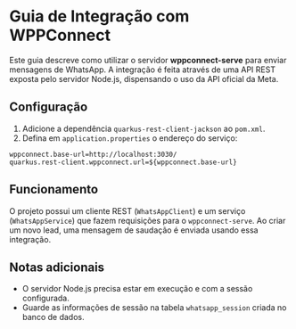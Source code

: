 # Guia de Integração com WPPConnect

Este guia descreve como utilizar o servidor **wppconnect-serve** para enviar mensagens de WhatsApp. A integração é feita através de uma API REST exposta pelo servidor Node.js, dispensando o uso da API oficial da Meta.

## Configuração

1. Adicione a dependência `quarkus-rest-client-jackson` ao `pom.xml`.
2. Defina em `application.properties` o endereço do serviço:

```properties
wppconnect.base-url=http://localhost:3030/
quarkus.rest-client.wppconnect.url=${wppconnect.base-url}
```

## Funcionamento

O projeto possui um cliente REST (`WhatsAppClient`) e um serviço (`WhatsAppService`) que fazem requisições para o `wppconnect-serve`. Ao criar um novo lead, uma mensagem de saudação é enviada usando essa integração.

## Notas adicionais

- O servidor Node.js precisa estar em execução e com a sessão configurada.
- Guarde as informações de sessão na tabela `whatsapp_session` criada no banco de dados.

